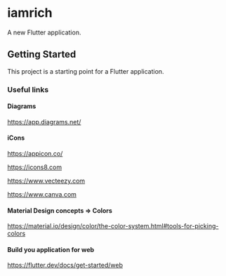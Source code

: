 # iamrich

A new Flutter application.

## Getting Started

This project is a starting point for a Flutter application.

### Useful links

#### Diagrams
https://app.diagrams.net/
#### iCons
https://appicon.co/

https://icons8.com

https://www.vecteezy.com

https://www.canva.com

#### Material Design concepts => Colors
https://material.io/design/color/the-color-system.html#tools-for-picking-colors
#### Build you application for web
https://flutter.dev/docs/get-started/web
